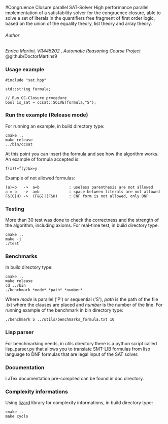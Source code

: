 #Congruence Closure parallel SAT-Solver 
High performance parallel implementation of a satisfability solver for the congruence closure, able to solve a set of literals in the quantifiers free fragment of first order logic, based on the union of the equality theory, list theory and array theory.

###### Author
*Enrico Martini, VR445202 , Automatic Reasoning Course Project*
<br>
@github/DoctorMartins9

### Usage example
```
#include "sat.hpp"

std::string formula;

// Run CC-Closure procedure
bool is_sat = ccsat::SOLVE(formula,"S");
```

### Run the example (Release mode)
For running an example, in build directory type:

```
cmake ..
make release
../bin/ccsat
```
At this point you can insert the formula and see how the algorithm works. An example of formula accepted is:
```
f(x)!=f(y)&x=y
```
Example of not allowed formulas:
```
(a)=b   ->  a=b             : useless parenthesis are not allowed 
a = b   ->  a=b             : space between literals are not allowed
F&(G|H) ->  (F&G)|(F&H)     : CNF form is not allowed, only DNF
```
### Testing
More than 30 test was done to check the correctness and the strength of the algorithm, including axioms. For real-time test, in build directory type:
```
cmake ..
make -j
./test
```
### Benchmarks
In build directory type:
```
cmake ..
make release
cd ../bin
./benchmark *mode* *path* *number*
```
Where *mode* is parallel ('P') or sequential ('S'), *path* is the path of the file .txt where the clauses are placed and *number* is the number of the line. For running example of the benchmark in bin directory type:
```
./benchmark S ../utils/benchmarks_formula.txt 10
```
### Lisp parser
For benchmarking needs, in utils directory there is a python script called lisp_parser.py that allows you to translate SMT-LIB formulas from lisp language to DNF formulas that are legal input of the SAT solver.

### Documentation
LaTex documentation pre-compiled can be found in doc directory.

### Complexity informations
Using [lizard](https://pypi.org/project/lizard/) library for complexity informations, in build directory type:
```
cmake ..
make cyclo
```
